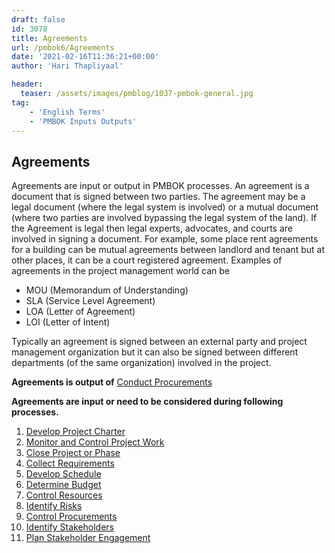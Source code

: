 ```yaml
---
draft: false
id: 3078   
title: Agreements
url: /pmbok6/Agreements
date: '2021-02-16T11:36:21+00:00'
author: 'Hari Thapliyaal'

header:
  teaser: /assets/images/pmblog/1037-pmbok-general.jpg
tag:
    - 'English Terms'
    - 'PMBOK Inputs Outputs'
---
```


## Agreements

Agreements are input or output in PMBOK processes. An agreement is a document that is signed between two parties. The agreement may be a legal document (where the legal system is involved) or a mutual document (where two parties are involved bypassing the legal system of the land). If the Agreement is legal then legal experts, advocates, and courts are involved in signing a document. For example, some place rent agreements for a building can be mutual agreements between landlord and tenant but at other places, it can be a court registered agreement. Examples of agreements in the project management world can be

- MOU (Memorandum of Understanding)
- SLA (Service Level Agreement)
- LOA (Letter of Agreement)
- LOI (Letter of Intent)

Typically an agreement is signed between an external party and project management organization but it can also be signed between different departments (of the same organization) involved in the project.

**Agreements is output of** [Conduct Procurements](/pmbok6/conduct-procurements)

**Agreements are input or need to be considered during following processes.**

1. [Develop Project Charter](/pmbok6/develop-project-charter)
2. [Monitor and Control Project Work](/pmbok6/monitor-and-control-project-work)
3. [Close Project or Phase](/pmbok6/close-project-or-phase)
4. [Collect Requirements](/pmbok6/collect-requirements)
5. [Develop Schedule](/pmbok6/develop-schedule)
6. [Determine Budget](/pmbok6/determine-budget)
7. [Control Resources](/pmbok6/control-resources)
8. [Identify Risks](/pmbok6/identify-risks)
9. [Control Procurements](/pmbok6/control-procurements)
10. [Identify Stakeholders](/pmbok6/identify-stakeholders)
11. [Plan Stakeholder Engagement](/pmbok6/plan-stakeholder-engagement)